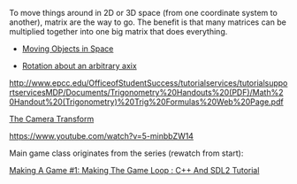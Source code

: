 To move things around in 2D or 3D space (from one coordinate system to another),
matrix are the way to go. The benefit is that many matrices can be multiplied
together into one big matrix that does everything.

- [Moving Objects in Space](https://www.youtube.com/watch?v=wArGifkRD2A)

- [Rotation about an arbitrary axix](https://www.youtube.com/watch?v=gRVxv8kWl0Q)

http://www.epcc.edu/OfficeofStudentSuccess/tutorialservices/tutorialsupportservicesMDP/Documents/Trigonometry%20Handouts%20(PDF)/Math%20Handout%20(Trigonometry)%20Trig%20Formulas%20Web%20Page.pdf

[The Camera Transform](https://www.youtube.com/watch?v=mpTl003EXCY)

https://www.youtube.com/watch?v=5-minbbZW14

Main game class originates from the series (rewatch from start):

[Making A Game #1: Making The Game Loop : C++ And SDL2 Tutorial](https://www.youtube.com/watch?v=44tO977slsU&index=3&list=PLhfAbcv9cehhkG7ZQK0nfIGJC_C-wSLrx)
